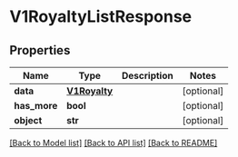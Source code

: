 # V1RoyaltyListResponse

## Properties
Name | Type | Description | Notes
------------ | ------------- | ------------- | -------------
**data** | [**V1Royalty**](V1Royalty.md) |  | [optional] 
**has_more** | **bool** |  | [optional] 
**object** | **str** |  | [optional] 

[[Back to Model list]](../README.md#documentation-for-models) [[Back to API list]](../README.md#documentation-for-api-endpoints) [[Back to README]](../README.md)


